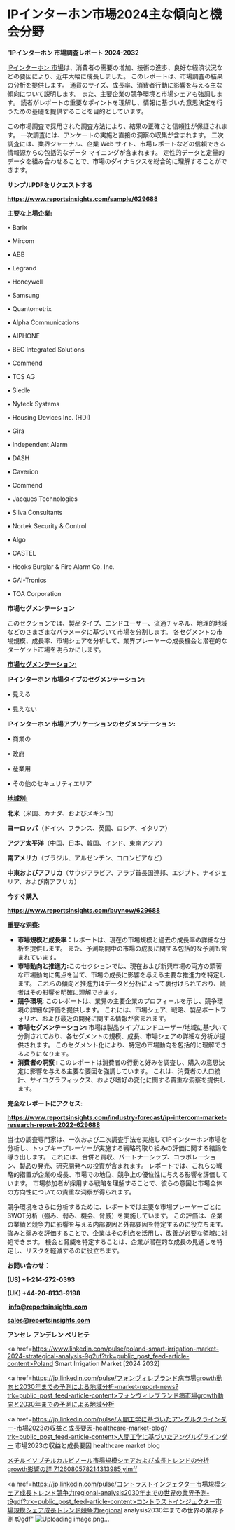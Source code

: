 # IPインターホン市場2024主な傾向と機会分野

"<strong>IPインターホン 市場調査レポート 2024-2032</strong>

<a href=https://www.reportsinsights.com/sample/629688>IPインターホン 市場</a>は、消費者の需要の増加、技術の進歩、良好な経済状況などの要因により、近年大幅に成長しました。 このレポートは、市場調査の結果の分析を提供します。 通貨のサイズ、成長率、消費者行動に影響を与える主な傾向について説明します。 また、主要企業の競争環境と市場シェアも強調します。 読者がレポートの重要なポイントを理解し、情報に基づいた意思決定を行うための基礎を提供することを目的としています。

この市場調査で採用された調査方法により、結果の正確さと信頼性が保証されます。 一次調査には、アンケートの実施と直接の洞察の収集が含まれます。 二次調査には、業界ジャーナル、企業 Web サイト、市場レポートなどの信頼できる情報源からの包括的なデータ マイニングが含まれます。 定性的データと定量的データを組み合わせることで、市場のダイナミクスを総合的に理解することができます。

<strong><b>サンプルPDFをリクエストする</b></strong>

<a href=https://www.reportsinsights.com/sample/629688><strong><u>https://www.reportsinsights.com/sample/629688</u></strong></a>

<strong>主要な上場企業:</strong>

• Barix

• Mircom

• ABB

• Legrand

• Honeywell

• Samsung

• Quantometrix

• Alpha Communications

• AIPHONE

• BEC Integrated Solutions

• Commend

• TCS AG

• Siedle

• Nyteck Systems

• Housing Devices Inc. (HDI)

• Gira

• Independent Alarm

• DASH

• Caverion

• Commend

• Jacques Technologies

• Silva Consultants

• Nortek Security & Control

• Algo

• CASTEL

• Hooks Burglar & Fire Alarm Co. Inc.

• GAI-Tronics

• TOA Corporation

<strong>市場セグメンテーション</strong>

このセクションでは、製品タイプ、エンドユーザー、流通チャネル、地理的地域などのさまざまなパラメータに基づいて市場を分割します。 各セグメントの市場規模、成長率、市場シェアを分析して、業界プレーヤーの成長機会と潜在的なターゲット市場を明らかにします。

<strong><u>市場セグメンテーション</u></strong><strong><u>:</u></strong>

<strong>IPインターホン 市場タイプのセグメンテーション:</strong>

• 見える

• 見えない

<strong>IPインターホン 市場アプリケーションのセグメンテーション:</strong>

• 商業の

• 政府

• 産業用

• その他のセキュリティエリア

<strong><u>地域別</u></strong><strong><u>:</u></strong>

<strong>北米</strong>（米国、カナダ、およびメキシコ）

<strong>ヨーロッパ</strong>（ドイツ、フランス、英国、ロシア、イタリア）

<strong>アジア太平洋</strong>（中国、日本、韓国、インド、東南アジア）

<strong>南アメリカ</strong>（ブラジル、アルゼンチン、コロンビアなど）

<strong>中東およびアフリカ</strong>（サウジアラビア、アラブ首長国連邦、エジプト、ナイジェリア、および南アフリカ）

<strong>今すぐ購入</strong>

<a href=https://www.reportsinsights.com/buynow/629688><strong><u>https://www.reportsinsights.com/buynow/629688</u></strong></a>

<strong>重要な洞察:</strong>
<ul>
  <li><strong>市場規模と成長率：</strong>レポートは、現在の市場規模と過去の成長率の詳細な分析を提供します。 また、予測期間中の市場の成長に関する包括的な予測も含まれています。</li>
  <li><strong>市場動向と推進力:</strong>このセクションでは、現在および新興市場の両方の顕著な市場動向に焦点を当て、市場の成長に影響を与える主要な推進力を特定します。 これらの傾向と推進力はデータと分析によって裏付けられており、読者はその影響を明確に理解できます。</li>
  <li><strong>競争環境</strong>: このレポートは、業界の主要企業のプロフィールを示し、競争環境の詳細な評価を提供します。 これには、市場シェア、戦略、製品ポートフォリオ、および最近の開発に関する情報が含まれます。</li>
  <li><strong>市場セグメンテーション: </strong>市場は製品タイプ/エンドユーザー/地域に基づいて分割されており、各セグメントの規模、成長、市場シェアの詳細な分析が提供されます。 このセグメント化により、特定の市場動向を包括的に理解できるようになります。</li>
  <li><strong>消費者の洞察 : </strong>このレポートは消費者の行動と好みを調査し、購入の意思決定に影響を与える主要な要因を強調しています。 これは、消費者の人口統計、サイコグラフィックス、および嗜好の変化に関する貴重な洞察を提供します。</li>
</ul>
<strong>完全なレポートにアクセス:</strong>

<a href=https://www.reportsinsights.com/industry-forecast/ip-intercom-market-research-report-2022-629688><strong><u><b>https://www.reportsinsights.com/industry-forecast/ip-intercom-market-research-report-2022-629688</b></u></strong></a>

当社の調査専門家は、一次および二次調査手法を実施してIPインターホン市場を分析し、トップキープレーヤーが実施する戦略的取り組みの評価に関する結論を導き出します。 これには、合併と買収、パートナーシップ、コラボレーション、製品の発売、研究開発への投資が含まれます。 レポートでは、これらの戦略的措置が企業の成長、市場での地位、競争上の優位性に与える影響を評価しています。 市場参加者が採用する戦略を理解することで、彼らの意図と市場全体の方向性についての貴重な洞察が得られます。

競争環境をさらに分析するために、レポートでは主要な市場プレーヤーごとにSWOT分析（強み、弱み、機会、脅威）を実施しています。 この評価は、企業の業績と競争力に影響を与える内部要因と外部要因を特定するのに役立ちます。 強みと弱みを評価することで、企業はその利点を活用し、改善が必要な領域に対処できます。 機会と脅威を特定することは、企業が潜在的な成長の見通しを特定し、リスクを軽減するのに役立ちます。

<strong>お問い合わせ：</strong>

<strong>(US) +1-214-272-0393</strong>

<strong>(UK) +44-20-8133-9198</strong>

<strong> </strong><a href=info@reportsinsights.com><strong><u>info@reportsinsights.com</u></strong></a>

<a href=sales@reportsinsights.com><strong><u>sales@reportsinsights.com</u></strong></a>

<strong>アンセレ アンデレン ベリヒテ</strong>

<a href=https://www.linkedin.com/pulse/poland-smart-irrigation-market-2024-strategical-analysis-9g2uf?trk=public_post_feed-article-content>Poland Smart Irrigation Market [2024 2032]</a>

<a href=https://jp.linkedin.com/pulse/フォンヴィレブランド病市場growth動向と2030年までの予測による地域分析-market-report-news?trk=public_post_feed-article-content>フォンヴィレブランド病市場growth動向と2030年までの予測による地域分析</a>

<a href=https://jp.linkedin.com/pulse/人間工学に基づいたアングルグラインダー-市場2023の収益と成長要因-healthcare-market-blog?trk=public_post_feed-article-content>人間工学に基づいたアングルグラインダー 市場2023の収益と成長要因 healthcare market blog</a>

<a href=https://www.linkedin.com/pulse/メチルイソブチルカルビノール市場規模シェアおよび成長トレンドの分析growth影響の詳-7126080578214313985-yimff/>メチルイソブチルカルビノール市場規模シェアおよび成長トレンドの分析growth影響の詳 7126080578214313985 yimff</a>

<a href=https://jp.linkedin.com/pulse/コントラストインジェクター市場規模シェア成長トレンド競争力regional-analysis2030年までの世界の業界予測-t9gdf?trk=public_post_feed-article-content>コントラストインジェクター市場規模シェア成長トレンド競争力regional analysis2030年までの世界の業界予測 t9gdf</a>"
![Uploading image.png…]()
